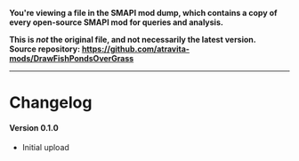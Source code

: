 **You're viewing a file in the SMAPI mod dump, which contains a copy of every open-source SMAPI mod
for queries and analysis.**

**This is _not_ the original file, and not necessarily the latest version.**  
**Source repository: https://github.com/atravita-mods/DrawFishPondsOverGrass**

----

Changelog
================

#### Version 0.1.0
* Initial upload